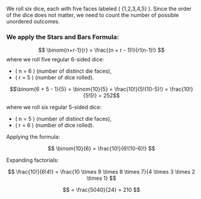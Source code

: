 
We roll six dice, each with five faces labeled \( \{1,2,3,4,5\} \). Since the order of the dice does not matter, we need to count the number of possible unordered outcomes.
  ### We apply the Stars and Bars Formula:



$$
\binom{n+r-1}{r} = \frac{(n + r - 1)!}{r!(n-1)!}
$$
where we roll five regular 6-sided dice:
- \( n = 6 \) (number of distinct die faces),
- \( r = 5 \) (number of dice rolled).


$$\binom{6 + 5 - 1}{5} = \binom{10}{5} = \frac{10!}{5!(10-5)!} = \frac{10!}{5!5!} = 252$$


where we roll six regular 5-sided dice:
- \( n = 5 \) (number of distinct die faces),
- \( r = 6 \) (number of dice rolled).



Applying the formula:

$$
\binom{10}{6} = \frac{10!}{6!(10-6)!}
$$

Expanding factorials:

$$
\frac{10!}{6!4!} = \frac{10 \times 9 \times 8 \times 7}{4 \times 3 \times 2 \times 1}
$$

$$
= \frac{5040}{24} = 210
$$





